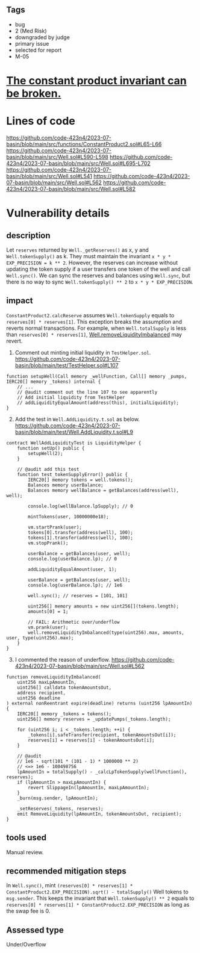 ## Tags

- bug
- 2 (Med Risk)
- downgraded by judge
- primary issue
- selected for report
- M-05

# [The constant product invariant can be broken.](https://github.com/code-423n4/2023-07-basin-findings/issues/191) 

# Lines of code

https://github.com/code-423n4/2023-07-basin/blob/main/src/functions/ConstantProduct2.sol#L65-L66
https://github.com/code-423n4/2023-07-basin/blob/main/src/Well.sol#L590-L598
https://github.com/code-423n4/2023-07-basin/blob/main/src/Well.sol#L695-L702
https://github.com/code-423n4/2023-07-basin/blob/main/src/Well.sol#L541
https://github.com/code-423n4/2023-07-basin/blob/main/src/Well.sol#L562
https://github.com/code-423n4/2023-07-basin/blob/main/src/Well.sol#L582


# Vulnerability details

## description
Let `reserves` returned by `Well._getReserves()` as x, y and `Well.tokenSupply()` as k. 
They must maintain the invariant `x * y * EXP_PRECISION = k ** 2`.
However, the reserves can increase without updating the token supply if a user transfers one token of the well and call `Well.sync()`.
We can sync the reserves and balances using `Well.sync`, but there is no way to sync `Well.tokenSupply() ** 2` to `x * y * EXP_PRECISION`.

## impact
`ConstantProduct2.calcReserve` assumes `Well.tokenSupply` equals to `reserves[0] * reserves[1]`.
This exception breaks the assumption and reverts normal transactions.
For example, when `Well.totalSupply` is less than `reserves[0] * reserves[1]`, [Well.removeLiquidityImbalanced](https://github.com/code-423n4/2023-07-basin/blob/main/src/Well.sol#L562) may revert.

1. Comment out minting initial liquidity in `TestHelper.sol`. https://github.com/code-423n4/2023-07-basin/blob/main/test/TestHelper.sol#L107
```solidity
function setupWell(Call memory _wellFunction, Call[] memory _pumps, IERC20[] memory _tokens) internal {
    // ...
    // @audit comment out the line 107 to see apparently
    // Add initial liquidity from TestHelper
    // addLiquidityEqualAmount(address(this), initialLiquidity);
}
```

2. Add the test in `Well.AddLiquidity.t.sol` as below. https://github.com/code-423n4/2023-07-basin/blob/main/test/Well.AddLiquidity.t.sol#L9
```solidity
contract WellAddLiquidityTest is LiquidityHelper {
    function setUp() public {
        setupWell(2);
    }
    
    // @audit add this test
    function test_tokenSupplyError() public {
        IERC20[] memory tokens = well.tokens();
        Balances memory userBalance;
        Balances memory wellBalance = getBalances(address(well), well);

        console.log(wellBalance.lpSupply); // 0

        mintTokens(user, 10000000e18);

        vm.startPrank(user);
        tokens[0].transfer(address(well), 100);
        tokens[1].transfer(address(well), 100);
        vm.stopPrank();

        userBalance = getBalances(user, well);
        console.log(userBalance.lp); // 0

        addLiquidityEqualAmount(user, 1);

        userBalance = getBalances(user, well);
        console.log(userBalance.lp); // 1e6

        well.sync(); // reserves = [101, 101]

        uint256[] memory amounts = new uint256[](tokens.length);
        amounts[0] = 1;

        // FAIL: Arithmetic over/underflow
        vm.prank(user);
        well.removeLiquidityImbalanced(type(uint256).max, amounts, user, type(uint256).max);
    }
}
```

3. I commented the reason of underflow. https://github.com/code-423n4/2023-07-basin/blob/main/src/Well.sol#L562
```solidity
function removeLiquidityImbalanced(
    uint256 maxLpAmountIn,
    uint256[] calldata tokenAmountsOut,
    address recipient,
    uint256 deadline
) external nonReentrant expire(deadline) returns (uint256 lpAmountIn) {
    IERC20[] memory _tokens = tokens();
    uint256[] memory reserves = _updatePumps(_tokens.length);

    for (uint256 i; i < _tokens.length; ++i) {
        _tokens[i].safeTransfer(recipient, tokenAmountsOut[i]);
        reserves[i] = reserves[i] - tokenAmountsOut[i];
    }

    // @audit
    // 1e6 - sqrt(101 * (101 - 1) * 1000000 ** 2)
    // <=> 1e6 - 100498756
    lpAmountIn = totalSupply() - _calcLpTokenSupply(wellFunction(), reserves);
    if (lpAmountIn > maxLpAmountIn) {
        revert SlippageIn(lpAmountIn, maxLpAmountIn);
    }
    _burn(msg.sender, lpAmountIn);

    _setReserves(_tokens, reserves);
    emit RemoveLiquidity(lpAmountIn, tokenAmountsOut, recipient);
}
```

## tools used
Manual review.

## recommended mitigation steps
In `Well.sync()`, mint `(reserves[0] * reserves[1] * ConstantProduct2.EXP_PRECISION).sqrt() - totalSupply()` Well tokens to `msg.sender`.
This keeps the invariant that `Well.tokenSupply() ** 2` equals to `reserves[0] * reserves[1] * ConstantProduct2.EXP_PRECISION` as long as the swap fee is 0.


## Assessed type

Under/Overflow